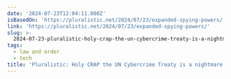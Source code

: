 ```yaml
---
date: '2024-07-23T12:04:11.000Z'
isBasedOn: 'https://pluralistic.net/2024/07/23/expanded-spying-powers/'
link: 'https://pluralistic.net/2024/07/23/expanded-spying-powers/'
slug: >-
  2024-07-23-pluralistic-holy-crap-the-un-cybercrime-treaty-is-a-nightmare-23-jul-2024
tags:
  - law and order
  - tech
title: 'Pluralistic: Holy CRAP the UN Cybercrime Treaty is a nightmare (23 Jul 2024'
---
```

 
